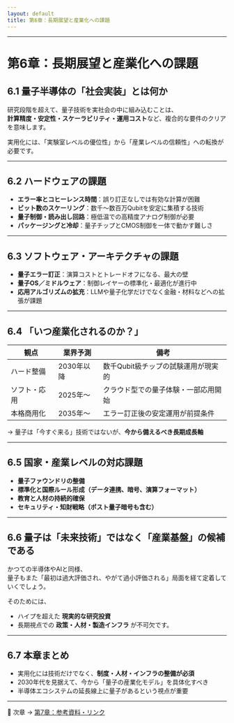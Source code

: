 ```yaml
---
layout: default
title: 第6章：長期展望と産業化への課題
---
```


---

# 第6章：長期展望と産業化への課題

## 6.1 量子半導体の「社会実装」とは何か

研究段階を超えて、量子技術を実社会の中に組み込むことは、  
**計算精度・安定性・スケーラビリティ・運用コスト**など、複合的な要件のクリアを意味します。

実用化には、「実験室レベルの優位性」から「産業レベルの信頼性」への転換が必要です。

---

## 6.2 ハードウェアの課題

- **エラー率とコヒーレンス時間**：誤り訂正なしでは有効な計算が困難
- **ビット数のスケーリング**：数千〜数百万Qubitを安定に集積する技術
- **量子制御・読み出し回路**：極低温での高精度アナログ制御が必要
- **パッケージングと冷却**：量子チップとCMOS制御を一体で動かす難しさ

---

## 6.3 ソフトウェア・アーキテクチャの課題

- **量子エラー訂正**：演算コストとトレードオフになる、最大の壁
- **量子OS／ミドルウェア**：制御レイヤーの標準化・最適化が進行中
- **応用アルゴリズムの拡充**：LLMや量子化学だけでなく金融・材料などへの拡張が課題

---

## 6.4 「いつ産業化されるのか？」

| 観点 | 業界予測 | 備考 |
|------|-----------|------|
| ハード整備 | 2030年以降 | 数千Qubit級チップの試験運用が現実的 |
| ソフト・応用 | 2025年〜 | クラウド型での量子体験・一部応用開始 |
| 本格商用化 | 2035年〜 | エラー訂正後の安定運用が前提条件 |

→ 量子は「今すぐ来る」技術ではないが、**今から備えるべき長期成長軸**

---

## 6.5 国家・産業レベルの対応課題

- **量子ファウンドリの整備**
- **標準化と国際ルール形成（データ連携、暗号、演算フォーマット）**
- **教育と人材の持続的確保**
- **セキュリティ・知財戦略（ポスト量子暗号も含む）**

---

## 6.6 量子は「未来技術」ではなく「産業基盤」の候補である

かつての半導体やAIと同様、  
量子もまた「最初は過大評価され、やがて過小評価される」局面を経て定着していくでしょう。

そのためには、
- ハイプを超えた **現実的な研究投資**
- 長期視点での **政策・人材・製造インフラ**
が不可欠です。

---

## 6.7 本章まとめ

- 実用化には技術だけでなく、**制度・人材・インフラの整備が必須**
- 2030年代を見据えて、今から「量子の産業化モデル」を具体化すべき
- 半導体エコシステムの延長線上に量子があるという視点が重要

---

🔗 次章 → [第7章：参考資料・リンク](07_references.md)
